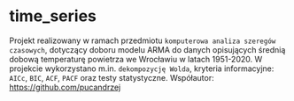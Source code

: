 # time_series
Projekt realizowany w ramach przedmiotu `komputerowa analiza szeregów czasowych`, dotyczący doboru modelu ARMA do danych opisujących średnią dobową temperaturę powietrza we Wrocławiu w latach 1951-2020. 
W projekcie wykorzystano m.in. `dekompozycję Wolda`, kryteria informacyjne: `AICc`, `BIC`, `ACF`, `PACF` oraz testy statystyczne. 
Współautor: https://github.com/pucandrzej
